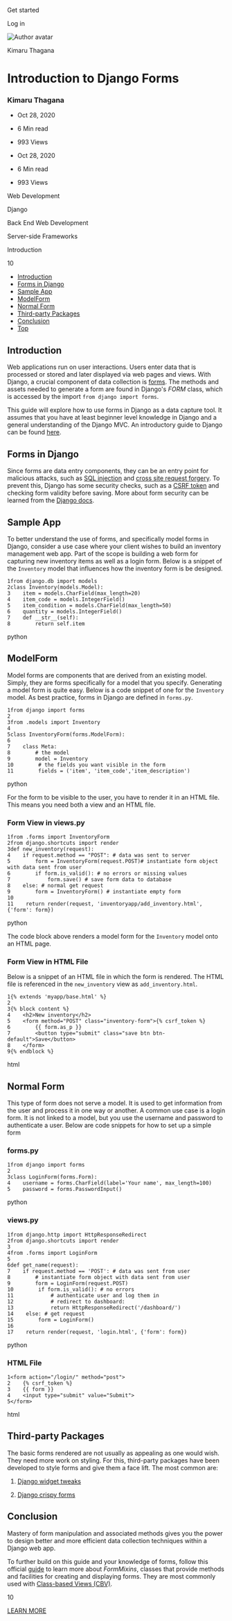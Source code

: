 <span data-css-15b13by="" aria-hidden="false">Get started</span>

<span data-css-15b13by="" aria-hidden="false">Log in</span>

<img src="../../pluralsight.imgix.net/author/lg/9be54a1d-e543-404c-8736-beb1adf2cc26.jpg" alt="Author avatar" class="jsx-3841407315" />

Kimaru Thagana

Introduction to Django Forms
============================

### Kimaru Thagana

-   Oct 28, 2020
-   6 Min read
-   993 Views

-   Oct 28, 2020
-   <span class="jsx-3759398792" itemprop="timeRequired">6 Min</span> read
-   993 Views

<span class="jsx-3759398792"></span>

<span data-css-1997kh1="">Web Development</span>

<span class="jsx-3759398792"></span>

<span data-css-1997kh1="">Django</span>

<span class="jsx-3759398792"></span>

<span data-css-1997kh1="">Back End Web Development</span>

<span class="jsx-3759398792"></span>

<span data-css-1997kh1="">Server-side Frameworks</span>

Introduction

10

-   <a href="#module-introduction" class="menu-link">Introduction</a>
-   <a href="#module-formsindjango" class="menu-link">Forms in Django</a>
-   <a href="#module-sampleapp" class="menu-link">Sample App</a>
-   <a href="#module-modelform" class="menu-link">ModelForm</a>
-   <a href="#module-normalform" class="menu-link">Normal Form</a>
-   <a href="#module-thirdpartypackages" class="menu-link">Third-party Packages</a>
-   <a href="#module-conclusion" class="menu-link">Conclusion</a>
-   <a href="#top" class="menu-link">Top</a>

Introduction
------------

Web applications run on user interactions. Users enter data that is processed or stored and later displayed via web pages and views. With Django, a crucial component of data collection is [forms](https://docs.djangoproject.com/en/3.1/topics/forms/). The methods and assets needed to generate a form are found in Django's *FORM* class, which is accessed by the import <span class="jsx-3120878690">`from django import forms`</span>.

This guide will explore how to use forms in Django as a data capture tool. It assumes that you have at least beginner level knowledge in Django and a general understanding of the Django MVC. An introductory guide to Django can be found [here](introduction-to-web-development-in-python-and-django.html).

Forms in Django
---------------

Since forms are data entry components, they can be an entry point for malicious attacks, such as [SQL injection](https://www.w3schools.com/sql/sql_injection.asp) and [cross site request forgery](https://portswigger.net/web-security/csrf). To prevent this, Django has some security checks, such as a [CSRF token](https://docs.djangoproject.com/en/1.11/_modules/django/middleware/csrf/) and checking form validity before saving. More about form security can be learned from the [Django docs](https://docs.djangoproject.com/en/3.1/topics/security/).

Sample App
----------

To better understand the use of forms, and specifically model forms in Django, consider a use case where your client wishes to build an inventory management web app. Part of the scope is building a web form for capturing new inventory items as well as a login form. Below is a snippet of the <span class="jsx-3120878690">`Inventory`</span> model that influences how the inventory form is be designed.

    1from django.db import models
    2class Inventory(models.Model):
    3    item = models.CharField(max_length=20)
    4    item_code = models.IntegerField()
    5    item_condition = models.CharField(max_length=50)
    6    quantity = models.IntegerField()
    7    def __str__(self):
    8        return self.item

python

ModelForm
---------

Model forms are components that are derived from an existing model. Simply, they are forms specifically for a model that you specify. Generating a model form is quite easy. Below is a code snippet of one for the <span class="jsx-3120878690">`Inventory`</span> model. As best practice, forms in Django are defined in <span class="jsx-3120878690">`forms.py`</span>.

    1from django import forms
    2
    3from .models import Inventory
    4
    5class InventoryForm(forms.ModelForm):
    6
    7    class Meta:
    8        # the model
    9        model = Inventory
    10        # the fields you want visible in the form
    11        fields = ('item', 'item_code','item_description')

python

For the form to be visible to the user, you have to render it in an HTML file. This means you need both a view and an HTML file.

### Form View in views.py

    1from .forms import InventoryForm
    2from django.shortcuts import render
    3def new_inventory(request):
    4    if request.method == "POST": # data was sent to server
    5        form = InventoryForm(request.POST)# instantiate form object with data sent from user   
    6        if form.is_valid(): # no errors or missing values
    7            form.save() # save form data to database
    8    else: # normal get request
    9        form = InventoryForm() # instantiate empty form
    10    
    11    return render(request, 'inventoryapp/add_inventory.html', {'form': form})

python

The code block above renders a model form for the <span class="jsx-3120878690">`Inventory`</span> model onto an HTML page.

### Form View in HTML File

Below is a snippet of an HTML file in which the form is rendered. The HTML file is referenced in the <span class="jsx-3120878690">`new_inventory`</span> view as <span class="jsx-3120878690">`add_inventory.html`</span>.

    1{% extends 'myapp/base.html' %}
    2
    3{% block content %}
    4    <h2>New inventory</h2>
    5    <form method="POST" class="inventory-form">{% csrf_token %}
    6        {{ form.as_p }}
    7        <button type="submit" class="save btn btn-default">Save</button>
    8    </form>
    9{% endblock %}

html

Normal Form
-----------

This type of form does not serve a model. It is used to get information from the user and process it in one way or another. A common use case is a login form. It is not linked to a model, but you use the username and password to authenticate a user. Below are code snippets for how to set up a simple form

### forms.py

    1from django import forms
    2
    3class LoginForm(forms.Form):
    4    username = forms.CharField(label='Your name', max_length=100)
    5    password = forms.PasswordInput()

python

### views.py

    1from django.http import HttpResponseRedirect
    2from django.shortcuts import render
    3
    4from .forms import LoginForm
    5
    6def get_name(request):
    7    if request.method == 'POST': # data was sent from user
    8        # instantiate form object with data sent from user
    9        form = LoginForm(request.POST)
    10        if form.is_valid(): # no errors
    11            # authenticate user and log them in
    12            # redirect to dashboard:
    13            return HttpResponseRedirect('/dashboard/')
    14    else: # get request
    15        form = LoginForm()
    16
    17    return render(request, 'login.html', {'form': form})

python

### HTML File

    1<form action="/login/" method="post">
    2    {% csrf_token %}
    3    {{ form }}
    4    <input type="submit" value="Submit">
    5</form>

html

Third-party Packages
--------------------

The basic forms rendered are not usually as appealing as one would wish. They need more work on styling. For this, third-party packages have been developed to style forms and give them a face lift. The most common are:

1.  [Django widget tweaks](https://pypi.org/project/django-widget-tweaks/)

2.  [Django crispy forms](https://django-crispy-forms.readthedocs.io/)

Conclusion
----------

Mastery of form manipulation and associated methods gives you the power to design better and more efficient data collection techniques within a Django web app.

To further build on this guide and your knowledge of forms, follow this official [guide](https://docs.djangoproject.com/en/3.1/ref/class-based-views/mixins-editing/#formmixin) to learn more about *FormMixins*, classes that provide methods and facilities for creating and displaying forms. They are most commonly used with [Class-based Views (CBV)](https://docs.djangoproject.com/en/3.1/topics/class-based-views/).

10

[<span data-css-15b13by="" aria-hidden="false">LEARN MORE</span>](https://www.pluralsight.com/product/paths)
